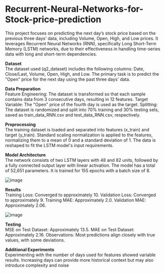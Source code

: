 # Recurrent-Neural-Networks-for-Stock-price-prediction

This project focuses on predicting the next day’s stock price based on the previous three days' data, including Volume, Open, High, and Low prices. It leverages Recurrent Neural Networks (RNN), specifically Long Short-Term Memory (LSTM) networks, due to their effectiveness in handling time-series data with long and short-term dependencies.

**Dataset** <br>
The dataset used (q2_dataset) includes the following columns: Date, Close/Last, Volume, Open, High, and Low. The primary task is to predict the "Open" price for the next day using the past three days' data.

**Data Preparation** <br>
Feature Engineering: The dataset is transformed so that each sample contains data from 3 consecutive days, resulting in 12 features.
Target Variable: The "Open" price of the fourth day is used as the target.
Splitting: The dataset is randomized and split into 70% training and 30% testing sets, saved as train_data_RNN.csv and test_data_RNN.csv, respectively.

**Preprocessing** <br>
The training dataset is loaded and separated into features (x_train) and target (y_train).
Standard scaling normalization is applied to the features, normalizing them to a mean of 0 and a standard deviation of 1.
The data is reshaped to fit the LSTM model's input requirements.

**Model Architecture** <br>
The network consists of two LSTM layers with 48 and 82 units, followed by a fully connected output layer with linear activation.
The model has a total of 52,651 parameters.
It is trained for 155 epochs with a batch size of 8.

![image](https://github.com/bhupeshdod/Recurrent-Neural-Networks-for-Stock-price-prediction/assets/141383468/a7f245d5-3fcb-4b76-a52c-3e1c5db1c55a)

**Results** <br>
Training Loss: Converged to approximately 10.
Validation Loss: Converged to approximately 9.
Training MAE: Approximately 2.0.
Validation MAE: Approximately 2.06.

![image](https://github.com/bhupeshdod/Recurrent-Neural-Networks-for-Stock-price-prediction/assets/141383468/56261ff8-2350-493a-a165-44eb56e28ef1)

**Testing** <br>
MSE on Test Dataset: Approximately 13.5.
MAE on Test Dataset: Approximately 2.16.
Observations: Most predictions align closely with true values, with some deviations.

**Additional Experiments** <br>
Experimenting with the number of days used for features showed variable results. Increasing days can provide more historical context but may also introduce complexity and noise
